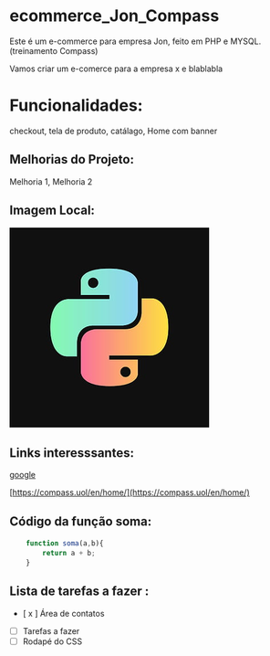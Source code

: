 # ecommerce_Jon_Compass
Este é um e-commerce para empresa Jon, feito em PHP e MYSQL. (treinamento Compass)

Vamos criar um e-comerce para a empresa x e blablabla

# Funcionalidades:

checkout, tela de produto, catálago, Home com banner

## Melhorias do Projeto:

Melhoria 1, Melhoria 2

## Imagem Local:


![logo do Phyton](img/phyton.png)

## Links interesssantes:

[google](https://www.google.com)

[https://compass.uol/en/home/](https://compass.uol/en/home/)

## Código da função soma:

``` javascript
    function soma(a,b){
        return a + b;
    }
``` 

## Lista de tarefas a fazer :
- [ x ]  Área de contatos
- [ ]  Tarefas a fazer
- [ ]  Rodapé do CSS

